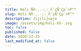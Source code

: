 ```yaml
---
title: Holi Ññ-,.-;:_ñ´çÑ¨Çp`+P^*
slug: Holi Ññ-,.-;:_ñ´çÑ¨Çp`+P^*
description: Jijilijuaje
image: /assets/img/holi-ññ-.svg
toc: false
published: false
date: 2020-12-15
last_modified_at: false
---
```

